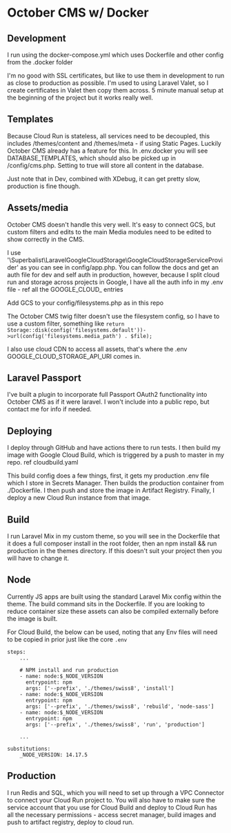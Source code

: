 # October CMS w/ Docker

## Development
I run using the docker-compose.yml which uses Dockerfile and other config from the .docker folder

I'm no good with SSL certificates, but like to use them in development to run as close to production as possible.  I'm used to using Laravel Valet, so I create certificates in Valet then copy them across.  5 minute manual setup at the beginning of the project but it works really well.

## Templates
Because Cloud Run is stateless, all services need to be decoupled, this includes /themes/content and /themes/meta - if using Static Pages.
Luckily October CMS already has a feature for this.  In .env.docker you will see DATABASE_TEMPLATES, which should also be picked up in /config/cms.php.  Setting to true will store all content in the database.

Just note that in Dev, combined with XDebug, it can get pretty slow, production is fine though.

## Assets/media
October CMS doesn't handle this very well.  It's easy to connect GCS, but custom filters and edits to the main Media modules need to be edited to show correctly in the CMS.

I use '\Superbalist\LaravelGoogleCloudStorage\GoogleCloudStorageServiceProvider' as you can see in config/app.php.
You can follow the docs and get an auth file for dev and self auth in production, however, because I split cloud run and storage across projects in Google, I have all the auth info in my .env file - ref all the GOOGLE_CLOUD_ entries

Add GCS to your config/filesystems.php as in this repo

The October CMS twig filter doesn't use the filesystem config, so I have to use a custom filter, something like `return Storage::disk(config('filesystems.default'))->url(config('filesystems.media_path') . $file);`

I also use cloud CDN to access all assets, that's where the .env GOOGLE_CLOUD_STORAGE_API_URI comes in.

## Laravel Passport
I've built a plugin to incorporate full Passport OAuth2 functionality into October CMS as if it were laravel.  I won't include into a public repo, but contact me for info if needed.

## Deploying
I deploy through GitHub and have actions there to run tests.  I then build my image with Google Cloud Build, which is triggered by a push to master in my repo.  ref cloudbuild.yaml

This build config does a few things, first, it gets my production .env file which I store in Secrets Manager.  Then builds the production container from ./Dockerfile.  I then push and store the image in Artifact Registry.  Finally, I deploy a new Cloud Run instance from that image.

## Build
I run Laravel Mix in my custom theme, so you will see in the Dockerfile that it does a full composer install in the root folder, then an npm install && run production in the themes directory.  If this doesn't suit your project then you will have to change it.

## Node
Currently JS apps are built using the standard Laravel Mix config within the theme.  The build command sits in the Dockerfile.  If you are looking to reduce container size these assets can also be compiled externally before the image is built.

For Cloud Build, the below can be used, noting that any Env files will need to be copied in prior just like the core `.env`
```
steps:
    ...

    # NPM install and run production
    - name: node:$_NODE_VERSION
      entrypoint: npm
      args: ['--prefix', './themes/swiss8', 'install']
    - name: node:$_NODE_VERSION
      entrypoint: npm
      args: ['--prefix', './themes/swiss8', 'rebuild', 'node-sass']
    - name: node:$_NODE_VERSION
      entrypoint: npm
      args: ['--prefix', './themes/swiss8', 'run', 'production']

    ...

substitutions:
    _NODE_VERSION: 14.17.5
```

## Production
I run Redis and SQL, which you will need to set up through a VPC Connector to connect your Cloud Run project to.
You will also have to make sure the service account that you use for Cloud Build and deploy to Cloud Run has all the necessary permissions - access secret manager, build images and push to artifact registry, deploy to cloud run.
